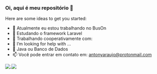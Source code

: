 ### Oi, aqui é meu repositório 👋

Here are some ideas to get you started:

- 🔭 Atualmente eu estou trabalhando no BusOn
- 🌱 Estudando o framework Laravel
- 👯 Trabalhando cooperativamente com:
- 🤔 I’m looking for help with ...
- 💬 Java ou Banco de Dados
- 📫 Você pode entrar em contato em: antonyaraujo@protonmail.com


<a href="https://github.com/anuraghazra/github-readme-stats">
  <img align="center" src="https://github-readme-stats.vercel.app/api?username=antonyaraujo&show_icons=true&count_private=true"/>
</a>
<a href="https://github.com/anuraghazra/github-readme-stats">
  <img align="center" src="https://github-readme-stats.vercel.app/api/top-langs/?username=antonyaraujo&layout=compact&count_private=true" />
</a>




